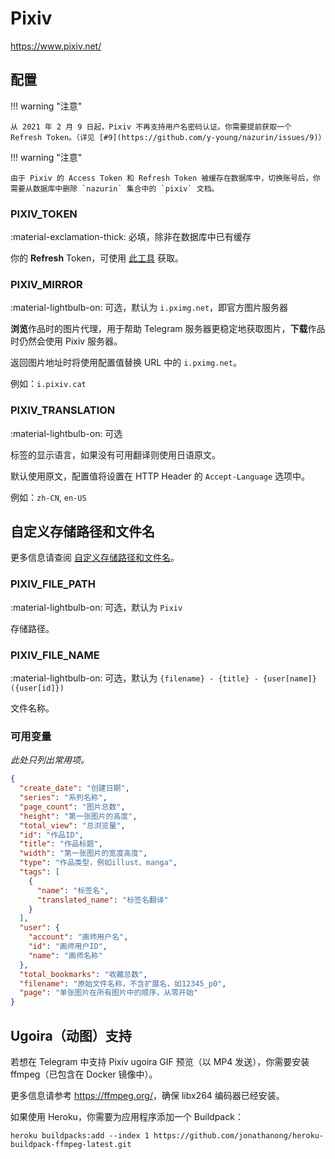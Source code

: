 # Pixiv

<https://www.pixiv.net/>

## 配置

!!! warning "注意"

    从 2021 年 2 月 9 日起，Pixiv 不再支持用户名密码认证。你需要提前获取一个 Refresh Token。（详见 [#9](https://github.com/y-young/nazurin/issues/9)）

!!! warning "注意"

    由于 Pixiv 的 Access Token 和 Refresh Token 被缓存在数据库中，切换账号后，你需要从数据库中删除 `nazurin` 集合中的 `pixiv` 文档。

### PIXIV_TOKEN

:material-exclamation-thick: 必填，除非在数据库中已有缓存

你的 **Refresh** Token，可使用 [此工具](https://gist.github.com/upbit/6edda27cb1644e94183291109b8a5fde) 获取。

### PIXIV_MIRROR

:material-lightbulb-on: 可选，默认为 `i.pximg.net`，即官方图片服务器

**浏览**作品时的图片代理，用于帮助 Telegram 服务器更稳定地获取图片，**下载**作品时仍然会使用 Pixiv 服务器。

返回图片地址时将使用配置值替换 URL 中的 `i.pximg.net`。

例如：`i.pixiv.cat`

### PIXIV_TRANSLATION

:material-lightbulb-on: 可选

标签的显示语言，如果没有可用翻译则使用日语原文。

默认使用原文，配置值将设置在 HTTP Header 的 `Accept-Language` 选项中。

例如：`zh-CN`, `en-US`

## 自定义存储路径和文件名

更多信息请查阅 [自定义存储路径和文件名](../#customizing-storage-path--file-name)。

### PIXIV_FILE_PATH

:material-lightbulb-on: 可选，默认为 `Pixiv`

存储路径。

### PIXIV_FILE_NAME

:material-lightbulb-on: 可选，默认为 `{filename} - {title} - {user[name]}({user[id]})`

文件名称。

### 可用变量

_此处只列出常用项。_

```json
{
  "create_date": "创建日期",
  "series": "系列名称",
  "page_count": "图片总数",
  "height": "第一张图片的高度",
  "total_view": "总浏览量",
  "id": "作品ID",
  "title": "作品标题",
  "width": "第一张图片的宽度高度",
  "type": "作品类型，例如illust、manga",
  "tags": [
    {
      "name": "标签名",
      "translated_name": "标签名翻译"
    }
  ],
  "user": {
    "account": "画师用户名",
    "id": "画师用户ID",
    "name": "画师名称"
  },
  "total_bookmarks": "收藏总数",
  "filename": "原始文件名称，不含扩展名，如12345_p0",
  "page": "单张图片在所有图片中的顺序，从零开始"
}
```

## Ugoira（动图）支持

若想在 Telegram 中支持 Pixiv ugoira GIF 预览（以 MP4 发送），你需要安装 ffmpeg（已包含在 Docker 镜像中）。

更多信息请参考 <https://ffmpeg.org/>，确保 libx264 编码器已经安装。

如果使用 Heroku，你需要为应用程序添加一个 Buildpack：

`heroku buildpacks:add --index 1 https://github.com/jonathanong/heroku-buildpack-ffmpeg-latest.git`
